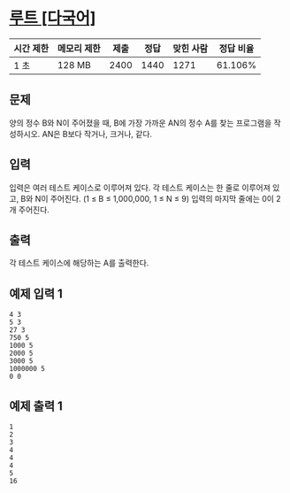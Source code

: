 # [루트 [다국어]](https://www.acmicpc.net/problem/4619)

| 시간 제한 | 메모리 제한 | 제출 | 정답 | 맞힌 사람 | 정답 비율 |
| --- | --- | --- | --- | --- | --- |
| 1 초 | 128 MB | 2400 | 1440 | 1271 | 61.106% |

## 문제

양의 정수 B와 N이 주어졌을 때, B에 가장 가까운 AN의 정수 A를 찾는 프로그램을 작성하시오. AN은 B보다 작거나, 크거나, 같다.

## 입력

입력은 여러 테스트 케이스로 이루어져 있다. 각 테스트 케이스는 한 줄로 이루어져 있고, B와 N이 주어진다. (1 ≤ B ≤ 1,000,000, 1 ≤ N ≤ 9) 입력의 마지막 줄에는 0이 2개 주어진다.

## 출력

각 테스트 케이스에 해당하는 A를 출력한다.

## 예제 입력 1

```
4 3
5 3
27 3
750 5
1000 5
2000 5
3000 5
1000000 5
0 0

```

## 예제 출력 1

```
1
2
3
4
4
4
5
16
```
